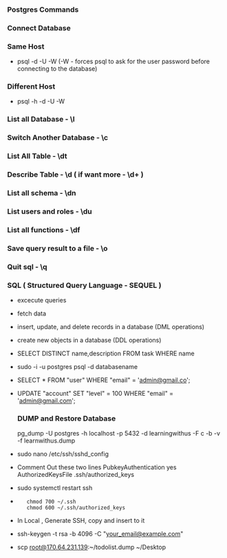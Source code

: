 ### Postgres Commands

### Connect Database

### Same Host
   - psql -d <db-name> -U <username> -W
 (-W - forces psql to ask for the user password before connecting to the database)

### Different Host
   - psql -h <db-address> -d <db-name> -U <username> -W

### List all Database -  \l

### Switch Another Database -  \c

### List All Table   -   \dt

### Describe Table    - \d ( if want more - \d+ )

### List all schema    -  \dn

### List users and roles  -  \du

### List all functions    -  \df

### Save query result to a file - \o <file-name>

### Quit sql   - \q

### SQL ( Structured Query Language - SEQUEL )

- excecute queries
- fetch data
- insert, update, and delete records in a database (DML operations)
- create new objects in a database (DDL operations)

  

- SELECT DISTINCT name,description FROM task WHERE name

- sudo -i -u postgres
  psql -d databasename
- SELECT * FROM "user" WHERE "email" = 'admin@gmail.co';   
- UPDATE "account"
   SET "level" = 100
   WHERE "email" = 'admin@gmail.com';


  ### DUMP and Restore Database

  pg_dump -U postgres -h localhost -p 5432 -d learningwithus -F c -b -v -f learnwithus.dump

 -  sudo nano /etc/ssh/sshd_config
 -  Comment Out these two lines
      PubkeyAuthentication yes
      AuthorizedKeysFile .ssh/authorized_keys

-    sudo systemctl restart ssh
-        chmod 700 ~/.ssh
         chmod 600 ~/.ssh/authorized_keys

- In Local , Generate SSH, copy and insert to it

-    ssh-keygen -t rsa -b 4096 -C "your_email@example.com"


- scp root@170.64.231.139:~/todolist.dump ~/Desktop
  

